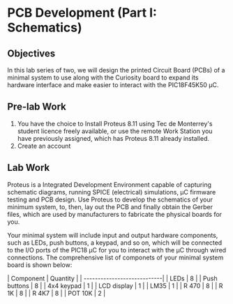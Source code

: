 # PCB Development (Part I: Schematics)

## Objectives
In this lab series of two, we will design the printed Circuit Board (PCBs) of a minimal system to use along with the Curiosity board to expand its hardware interface and make easier to interact with the PIC18F45K50 &mu;C.

## Pre-lab Work
1. You have the choice to Install Proteus 8.11 using Tec de Monterrey's student licence freely available, or use the remote Work Station you have previously assigned, which has Proteus 8.11 already installed.
2. Create an account

## Lab Work
Proteus is a Integrated Development Environment capable of capturing schematic diagrams, running SPICE (electrical) simulations, &mu;C firmware testing and PCB design. Use Proteus to develop the schematics of your minimum system, to, then, lay out the PCB and finally obtain the Gerber files, which are used by manufacturers to fabricate the physical boards for you.

Your minimal system will include input and output hardware components, such as LEDs, push buttons, a keypad, and so on, which will be connected to the I/O ports of the PIC18 &mu;C for you to interact with the &mu;C through wired connections. The comprehensive list of componets of your minimal system board is shown below:

| Component | Quantity |
| ----------------------------|
| LEDs          | 8           |
| Push buttons  | 8	      |
| 4x4 keypad    | 1	      |
| LCD display   | 1	      |
| LM35		| 1	      |
| R 470		| 8	      |
| R 1K		| 8	      |
| R 4K7		| 8	      |
| POT 10K	| 2	      |





